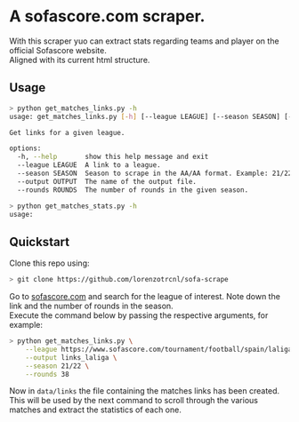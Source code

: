# A sofascore.com scraper.

With this scraper yuo can extract stats regarding teams and player on the official Sofascore website.  
Aligned with its current html structure.

## Usage
``` sh
> python get_matches_links.py -h  
usage: get_matches_links.py [-h] [--league LEAGUE] [--season SEASON] [--output OUTPUT] [--rounds ROUNDS]

Get links for a given league.

options:
  -h, --help       show this help message and exit
  --league LEAGUE  A link to a league.
  --season SEASON  Season to scrape in the AA/AA format. Example: 21/22
  --output OUTPUT  The name of the output file.
  --rounds ROUNDS  The number of rounds in the given season.
```

``` sh
> python get_matches_stats.py -h  
usage: 

```


## Quickstart
Clone this repo using:

``` sh
> git clone https://github.com/lorenzotrcnl/sofa-scrape
```

Go to [sofascore.com](https://sofascore.com) and search for the league of interest. Note down the link and the number of rounds in the season.  
Execute the command below by passing the respective arguments, for example:

``` sh
> python get_matches_links.py \
    --league https://www.sofascore.com/tournament/football/spain/laliga/8 \
    --output links_laliga \
    --season 21/22 \
    --rounds 38
```

Now in ```data/links``` the file containing the matches links has been created.  
This will be used by the next command to scroll through the various matches and extract the statistics of each one.